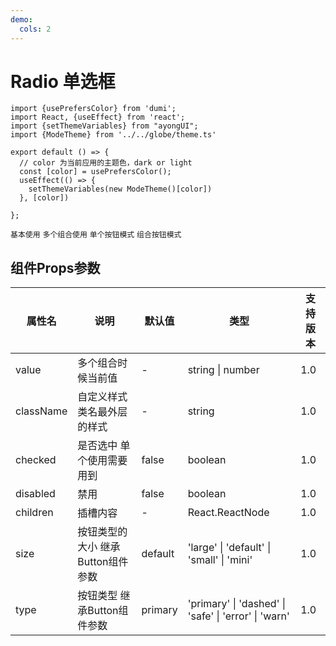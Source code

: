 ```yaml
---
demo:
  cols: 2
---
```


# Radio 单选框

```tsx  hideCode=true inline=true
import {usePrefersColor} from 'dumi';
import React, {useEffect} from 'react';
import {setThemeVariables} from "ayongUI";
import {ModeTheme} from '../../globe/theme.ts'

export default () => {
  // color 为当前应用的主题色，dark or light
  const [color] = usePrefersColor();
  useEffect(() => {
    setThemeVariables(new ModeTheme()[color])
  }, [color])

};
```

<code src="./demos/base.tsx">基本使用</code>
<code src="./demos/group.tsx">多个组合使用</code>
<code src="./demos/button.tsx">单个按钮模式</code>
<code src="./demos/group-button.tsx">组合按钮模式</code>

 

## 组件Props参数

| 属性名       | 说明                   | 默认值     | 类型                                                   | 支持版本 |
|-----------|----------------------|---------|------------------------------------------------------|------|
| value     | 多个组合时候当前值            | -       | string \| number                                     | 1.0  |
| className | 自定义样式类名最外层的样式        | -       | string                                               | 1.0  |
| checked   | 是否选中 单个使用需要用到        | false   | boolean                                              | 1.0  |
| disabled  | 禁用                   | false   | boolean                                              | 1.0  |
| children  | 插槽内容                 | -       | React.ReactNode                                      | 1.0  |
| size      | 按钮类型的大小 继承Button组件参数 | default | 'large' \| 'default' \| 'small' \| 'mini'            | 1.0  |
| type      | 按钮类型 继承Button组件参数    | primary | 'primary' \| 'dashed' \| 'safe' \| 'error' \| 'warn' | 1.0  |
